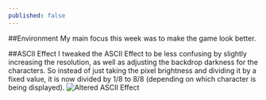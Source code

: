 ```yaml
---
published: false
---
```



<!--excerpt-->

##Environment
My main focus this week was to make the game look better.

##ASCII Effect
I tweaked the ASCII Effect to be less confusing by slightly increasing the resolution, as well as adjusting the backdrop darkness for the characters.
So instead of just taking the pixel brightness and dividing it by a fixed value, it is now divided by 1/8 to 8/8 (depending on which character is being displayed).
![Altered ASCII Effect]()